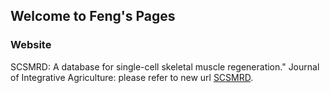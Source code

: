 ## Welcome to Feng's Pages

### Website
SCSMRD: A database for single-cell skeletal muscle regeneration." Journal of Integrative Agriculture: please refer to new url [SCSMRD](https://scsmrd.fengslab.com).


